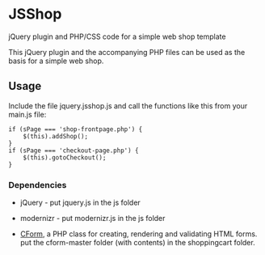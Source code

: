 # JSShop
jQuery plugin and PHP/CSS code for a simple web shop template

This jQuery plugin and the accompanying PHP files can be used as the basis for a simple web shop.

## Usage
Include the file jquery.jsshop.js and call the functions like this from your main.js file:

```
if (sPage === 'shop-frontpage.php') {
    $(this).addShop();
}
if (sPage === 'checkout-page.php') {
    $(this).gotoCheckout();
}
```

### Dependencies
* jQuery - put jquery.js in the js folder

* modernizr - put modernizr.js in the js folder

* [CForm](https://github.com/mosbth/cform/), a PHP class for creating, rendering and validating HTML forms. put the cform-master folder (with contents) in the shoppingcart folder.
